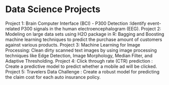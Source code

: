 # Data Science Projects
Project 1: 
Brain Computer Interface (BCI) - P300 Detection :Identify event-related P300 signals in the human electroencephalogram (EEG).
Project 2:
Modeling on large data sets using H2O package in R:  Bagging and Boosting machine learning techniques to predict the purchase amount of customers against various products.
Project 3:
Machine Learning for Image Processing: Clean dirty scanned text images by using  image processing techniques like Edge Detection, Image Morphology, Median Filter, and Adaptive Thresholding.
Project 4:
Click through rate (CTR) prediction : Create a predictive model to predict whether a mobile ad will be clicked.
Project 5: 
Travelers Data Challenge : Create a robust model for predicting the claim cost for each auto insurance policy.



